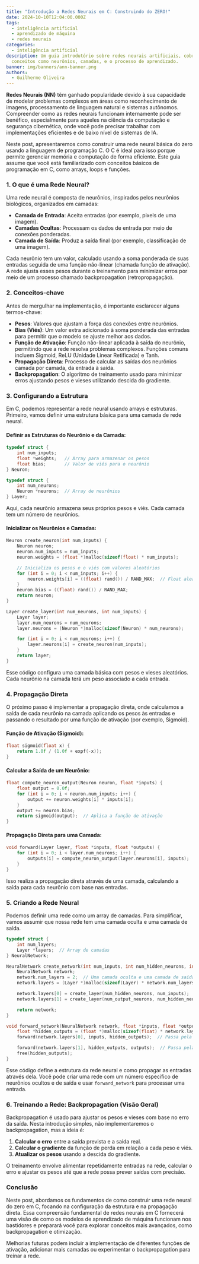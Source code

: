 ```yaml
---
title: "Introdução a Redes Neurais em C: Construindo do ZERO!"
date: 2024-10-10T12:04:00.000Z
tags:
  - inteligência artificial
  - aprendizado de máquina
  - redes neurais
categories:
  - inteligência artificial
description: Um guia introdutório sobre redes neurais artificiais, cobrindo
  conceitos como neurônios, camadas, e o processo de aprendizado.
banner: img/banners/ann-banner.png
authors:
  - Guilherme Oliveira
---
```


**Redes Neurais (NN)** têm ganhado popularidade devido à sua capacidade de modelar problemas complexos em áreas como reconhecimento de imagens, processamento de linguagem natural e sistemas autônomos. Compreender como as redes neurais funcionam internamente pode ser benéfico, especialmente para aqueles na ciência da computação e segurança cibernética, onde você pode precisar trabalhar com implementações eficientes e de baixo nível de sistemas de IA.

Neste post, apresentaremos como construir uma rede neural básica do zero usando a linguagem de programação C. O C é ideal para isso porque permite gerenciar memória e computação de forma eficiente. Este guia assume que você está familiarizado com conceitos básicos de programação em C, como arrays, loops e funções.

### 1. **O que é uma Rede Neural?**

Uma rede neural é composta de neurônios, inspirados pelos neurônios biológicos, organizados em camadas:

* **Camada de Entrada**: Aceita entradas (por exemplo, pixels de uma imagem).
* **Camadas Ocultas**: Processam os dados de entrada por meio de conexões ponderadas.
* **Camada de Saída**: Produz a saída final (por exemplo, classificação de uma imagem).

Cada neurônio tem um valor, calculado usando a soma ponderada de suas entradas seguida de uma função não-linear (chamada função de ativação). A rede ajusta esses pesos durante o treinamento para minimizar erros por meio de um processo chamado backpropagation (retropropagação).

### 2. **Conceitos-chave**

Antes de mergulhar na implementação, é importante esclarecer alguns termos-chave:

* **Pesos**: Valores que ajustam a força das conexões entre neurônios.
* **Bias (Viés)**: Um valor extra adicionado à soma ponderada das entradas para permitir que o modelo se ajuste melhor aos dados.
* **Função de Ativação**: Função não-linear aplicada à saída do neurônio, permitindo que a rede resolva problemas complexos. Funções comuns incluem Sigmoid, ReLU (Unidade Linear Retificada) e Tanh.
* **Propagação Direta**: Processo de calcular as saídas dos neurônios camada por camada, da entrada à saída.
* **Backpropagation**: O algoritmo de treinamento usado para minimizar erros ajustando pesos e vieses utilizando descida do gradiente.

### 3. **Configurando a Estrutura**

Em C, podemos representar a rede neural usando arrays e estruturas. Primeiro, vamos definir uma estrutura básica para uma camada de rede neural.

#### Definir as Estruturas do Neurônio e da Camada:

```c
typedef struct {
    int num_inputs;
    float *weights;   // Array para armazenar os pesos
    float bias;       // Valor de viés para o neurônio
} Neuron;

typedef struct {
    int num_neurons;
    Neuron *neurons;  // Array de neurônios
} Layer;
```

Aqui, cada neurônio armazena seus próprios pesos e viés. Cada camada tem um número de neurônios.

#### Inicializar os Neurônios e Camadas:

```c
Neuron create_neuron(int num_inputs) {
    Neuron neuron;
    neuron.num_inputs = num_inputs;
    neuron.weights = (float *)malloc(sizeof(float) * num_inputs);

    // Inicializa os pesos e o viés com valores aleatórios
    for (int i = 0; i < num_inputs; i++) {
        neuron.weights[i] = ((float) rand()) / RAND_MAX;  // Float aleatório [0,1]
    }
    neuron.bias = ((float) rand()) / RAND_MAX;
    return neuron;
}

Layer create_layer(int num_neurons, int num_inputs) {
    Layer layer;
    layer.num_neurons = num_neurons;
    layer.neurons = (Neuron *)malloc(sizeof(Neuron) * num_neurons);

    for (int i = 0; i < num_neurons; i++) {
        layer.neurons[i] = create_neuron(num_inputs);
    }
    return layer;
}
```

Esse código configura uma camada básica com pesos e vieses aleatórios. Cada neurônio na camada terá um peso associado a cada entrada.

### 4. **Propagação Direta**

O próximo passo é implementar a propagação direta, onde calculamos a saída de cada neurônio na camada aplicando os pesos às entradas e passando o resultado por uma função de ativação (por exemplo, Sigmoid).

#### Função de Ativação (Sigmoid):

```c
float sigmoid(float x) {
    return 1.0f / (1.0f + expf(-x));
}
```

#### Calcular a Saída de um Neurônio:

```c
float compute_neuron_output(Neuron neuron, float *inputs) {
    float output = 0.0f;
    for (int i = 0; i < neuron.num_inputs; i++) {
        output += neuron.weights[i] * inputs[i];
    }
    output += neuron.bias;
    return sigmoid(output);  // Aplica a função de ativação
}
```

#### Propagação Direta para uma Camada:

```c
void forward(Layer layer, float *inputs, float *outputs) {
    for (int i = 0; i < layer.num_neurons; i++) {
        outputs[i] = compute_neuron_output(layer.neurons[i], inputs);
    }
}
```

Isso realiza a propagação direta através de uma camada, calculando a saída para cada neurônio com base nas entradas.

### 5. **Criando a Rede Neural**

Podemos definir uma rede como um array de camadas. Para simplificar, vamos assumir que nossa rede tem uma camada oculta e uma camada de saída.

```c
typedef struct {
    int num_layers;
    Layer *layers;  // Array de camadas
} NeuralNetwork;

NeuralNetwork create_network(int num_inputs, int num_hidden_neurons, int num_output_neurons) {
    NeuralNetwork network;
    network.num_layers = 2;  // Uma camada oculta e uma camada de saída
    network.layers = (Layer *)malloc(sizeof(Layer) * network.num_layers);

    network.layers[0] = create_layer(num_hidden_neurons, num_inputs);     // Camada oculta
    network.layers[1] = create_layer(num_output_neurons, num_hidden_neurons);  // Camada de saída

    return network;
}

void forward_network(NeuralNetwork network, float *inputs, float *outputs) {
    float *hidden_outputs = (float *)malloc(sizeof(float) * network.layers[0].num_neurons);
    forward(network.layers[0], inputs, hidden_outputs);  // Passa pela camada oculta

    forward(network.layers[1], hidden_outputs, outputs);  // Passa pela camada de saída
    free(hidden_outputs);
}
```

Esse código define a estrutura da rede neural e como propagar as entradas através dela. Você pode criar uma rede com um número específico de neurônios ocultos e de saída e usar `forward_network` para processar uma entrada.

### 6. **Treinando a Rede: Backpropagation (Visão Geral)**

Backpropagation é usado para ajustar os pesos e vieses com base no erro da saída. Nesta introdução simples, não implementaremos o backpropagation, mas a ideia é:

1. **Calcular o erro** entre a saída prevista e a saída real.
2. **Calcular o gradiente** da função de perda em relação a cada peso e viés.
3. **Atualizar os pesos** usando a descida do gradiente.

O treinamento envolve alimentar repetidamente entradas na rede, calcular o erro e ajustar os pesos até que a rede possa prever saídas com precisão.

### Conclusão

Neste post, abordamos os fundamentos de como construir uma rede neural do zero em C, focando na configuração da estrutura e na propagação direta. Essa compreensão fundamental de redes neurais em C fornecerá uma visão de como os modelos de aprendizado de máquina funcionam nos bastidores e preparará você para explorar conceitos mais avançados, como backpropagation e otimização.

Melhorias futuras podem incluir a implementação de diferentes funções de ativação, adicionar mais camadas ou experimentar o backpropagation para treinar a rede.
